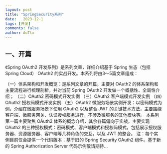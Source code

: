 ```yaml
---
layout: post
title: "SpringSecurity系列"
date:   2023-12-1
tags: [开发]
comments: false
author: AuTtx
---
```


## 一、开篇
《Spring OAuth2 开发系列》是系列文章，详细介绍基于 Spring 生态（包括 Spring Cloud） OAuth2 的实战开发。本系列将由3～5篇文章组成：

（一）体系架构和开发概览：是系列文章的开篇，主要对 OAuth2 的体系架构和主要流程进行梳理剖析，并对当前 Spring OAuth2 开发做一个概括性、全局性介绍；
（二）OAuth2 密码模式开发实例
（三）OAuth2 客户端模式开发实例
（四）OAuth2 授权码模式开发实例
（五）OAuth2 微服务场景实例开发：以密码模式为例，介绍在微服务场景下使用 OAuth2 以及整合 JWT 的关键技术方法，主要围绕客户端、微服务网关、认证授权服务进行，不涉及微服务的其他模块等。
本系列第一篇主要聚焦 OAuth2 体系的概念介绍，其余各篇偏向于实战，主要实现 OAuth2 的三种授权模式：密码模式、客户端模式和授权码模式，包括展示授权服务器、资源服务器、客户端等几种角色的交互，以及 JWT 的整合。
注：每个实例目前仅会提供一个代码版本：基于旧的 Spring Security OAuth2 组件。基于新的 Spring Authorization Server 代码示例敬请期待...